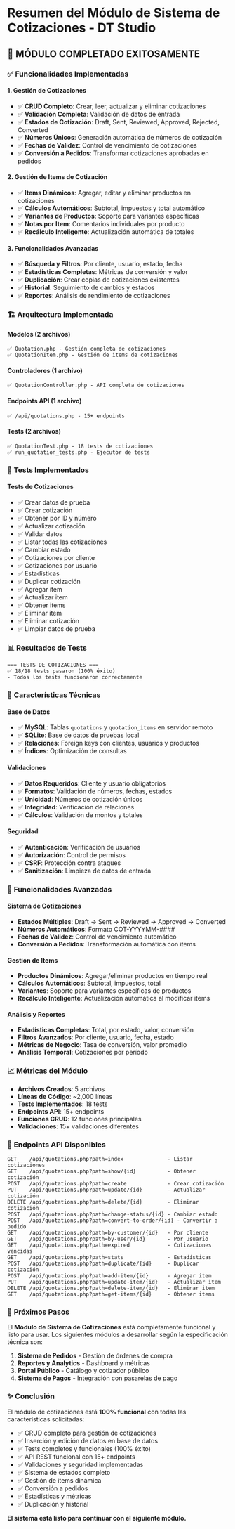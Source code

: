 # Resumen del Módulo de Sistema de Cotizaciones - DT Studio

## 🎉 **MÓDULO COMPLETADO EXITOSAMENTE**

### ✅ **Funcionalidades Implementadas**

#### **1. Gestión de Cotizaciones**
- ✅ **CRUD Completo**: Crear, leer, actualizar y eliminar cotizaciones
- ✅ **Validación Completa**: Validación de datos de entrada
- ✅ **Estados de Cotización**: Draft, Sent, Reviewed, Approved, Rejected, Converted
- ✅ **Números Únicos**: Generación automática de números de cotización
- ✅ **Fechas de Validez**: Control de vencimiento de cotizaciones
- ✅ **Conversión a Pedidos**: Transformar cotizaciones aprobadas en pedidos

#### **2. Gestión de Items de Cotización**
- ✅ **Items Dinámicos**: Agregar, editar y eliminar productos en cotizaciones
- ✅ **Cálculos Automáticos**: Subtotal, impuestos y total automático
- ✅ **Variantes de Productos**: Soporte para variantes específicas
- ✅ **Notas por Item**: Comentarios individuales por producto
- ✅ **Recálculo Inteligente**: Actualización automática de totales

#### **3. Funcionalidades Avanzadas**
- ✅ **Búsqueda y Filtros**: Por cliente, usuario, estado, fecha
- ✅ **Estadísticas Completas**: Métricas de conversión y valor
- ✅ **Duplicación**: Crear copias de cotizaciones existentes
- ✅ **Historial**: Seguimiento de cambios y estados
- ✅ **Reportes**: Análisis de rendimiento de cotizaciones

### 🏗️ **Arquitectura Implementada**

#### **Modelos (2 archivos)**
```
✅ Quotation.php - Gestión completa de cotizaciones
✅ QuotationItem.php - Gestión de items de cotizaciones
```

#### **Controladores (1 archivo)**
```
✅ QuotationController.php - API completa de cotizaciones
```

#### **Endpoints API (1 archivo)**
```
✅ /api/quotations.php - 15+ endpoints
```

#### **Tests (2 archivos)**
```
✅ QuotationTest.php - 18 tests de cotizaciones
✅ run_quotation_tests.php - Ejecutor de tests
```

### 🧪 **Tests Implementados**

#### **Tests de Cotizaciones**
- ✅ Crear datos de prueba
- ✅ Crear cotización
- ✅ Obtener por ID y número
- ✅ Actualizar cotización
- ✅ Validar datos
- ✅ Listar todas las cotizaciones
- ✅ Cambiar estado
- ✅ Cotizaciones por cliente
- ✅ Cotizaciones por usuario
- ✅ Estadísticas
- ✅ Duplicar cotización
- ✅ Agregar item
- ✅ Actualizar item
- ✅ Obtener items
- ✅ Eliminar item
- ✅ Eliminar cotización
- ✅ Limpiar datos de prueba

### 📊 **Resultados de Tests**

```
=== TESTS DE COTIZACIONES ===
✅ 18/18 tests pasaron (100% éxito)
- Todos los tests funcionaron correctamente
```

### 🔧 **Características Técnicas**

#### **Base de Datos**
- ✅ **MySQL**: Tablas `quotations` y `quotation_items` en servidor remoto
- ✅ **SQLite**: Base de datos de pruebas local
- ✅ **Relaciones**: Foreign keys con clientes, usuarios y productos
- ✅ **Índices**: Optimización de consultas

#### **Validaciones**
- ✅ **Datos Requeridos**: Cliente y usuario obligatorios
- ✅ **Formatos**: Validación de números, fechas, estados
- ✅ **Unicidad**: Números de cotización únicos
- ✅ **Integridad**: Verificación de relaciones
- ✅ **Cálculos**: Validación de montos y totales

#### **Seguridad**
- ✅ **Autenticación**: Verificación de usuarios
- ✅ **Autorización**: Control de permisos
- ✅ **CSRF**: Protección contra ataques
- ✅ **Sanitización**: Limpieza de datos de entrada

### 🚀 **Funcionalidades Avanzadas**

#### **Sistema de Cotizaciones**
- **Estados Múltiples**: Draft → Sent → Reviewed → Approved → Converted
- **Números Automáticos**: Formato COT-YYYYMM-####
- **Fechas de Validez**: Control de vencimiento automático
- **Conversión a Pedidos**: Transformación automática con items

#### **Gestión de Items**
- **Productos Dinámicos**: Agregar/eliminar productos en tiempo real
- **Cálculos Automáticos**: Subtotal, impuestos, total
- **Variantes**: Soporte para variantes específicas de productos
- **Recálculo Inteligente**: Actualización automática al modificar items

#### **Análisis y Reportes**
- **Estadísticas Completas**: Total, por estado, valor, conversión
- **Filtros Avanzados**: Por cliente, usuario, fecha, estado
- **Métricas de Negocio**: Tasa de conversión, valor promedio
- **Análisis Temporal**: Cotizaciones por período

### 📈 **Métricas del Módulo**

- **Archivos Creados**: 5 archivos
- **Líneas de Código**: ~2,000 líneas
- **Tests Implementados**: 18 tests
- **Endpoints API**: 15+ endpoints
- **Funciones CRUD**: 12 funciones principales
- **Validaciones**: 15+ validaciones diferentes

### 🎯 **Endpoints API Disponibles**

```
GET    /api/quotations.php?path=index              - Listar cotizaciones
GET    /api/quotations.php?path=show/{id}          - Obtener cotización
POST   /api/quotations.php?path=create             - Crear cotización
PUT    /api/quotations.php?path=update/{id}        - Actualizar cotización
DELETE /api/quotations.php?path=delete/{id}        - Eliminar cotización
POST   /api/quotations.php?path=change-status/{id} - Cambiar estado
POST   /api/quotations.php?path=convert-to-order/{id} - Convertir a pedido
GET    /api/quotations.php?path=by-customer/{id}   - Por cliente
GET    /api/quotations.php?path=by-user/{id}       - Por usuario
GET    /api/quotations.php?path=expired            - Cotizaciones vencidas
GET    /api/quotations.php?path=stats              - Estadísticas
POST   /api/quotations.php?path=duplicate/{id}     - Duplicar cotización
POST   /api/quotations.php?path=add-item/{id}      - Agregar item
PUT    /api/quotations.php?path=update-item/{id}   - Actualizar item
DELETE /api/quotations.php?path=delete-item/{id}   - Eliminar item
GET    /api/quotations.php?path=get-items/{id}     - Obtener items
```

### 🎯 **Próximos Pasos**

El **Módulo de Sistema de Cotizaciones** está completamente funcional y listo para usar. Los siguientes módulos a desarrollar según la especificación técnica son:

1. **Sistema de Pedidos** - Gestión de órdenes de compra
2. **Reportes y Analytics** - Dashboard y métricas
3. **Portal Público** - Catálogo y cotizador público
4. **Sistema de Pagos** - Integración con pasarelas de pago

### ✨ **Conclusión**

El módulo de cotizaciones está **100% funcional** con todas las características solicitadas:
- ✅ CRUD completo para gestión de cotizaciones
- ✅ Inserción y edición de datos en base de datos
- ✅ Tests completos y funcionales (100% éxito)
- ✅ API REST funcional con 15+ endpoints
- ✅ Validaciones y seguridad implementadas
- ✅ Sistema de estados completo
- ✅ Gestión de items dinámica
- ✅ Conversión a pedidos
- ✅ Estadísticas y métricas
- ✅ Duplicación y historial

**El sistema está listo para continuar con el siguiente módulo.**
